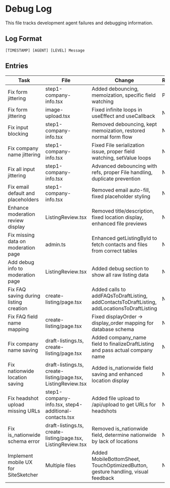 # Debug Log

This file tracks development agent failures and debugging information.

## Log Format

```
[TIMESTAMP] [AGENT] [LEVEL] Message
```

## Entries

| Task | File | Change | Reverted? |
|------|------|--------|-----------|
| Fix form jittering | step1-company-info.tsx | Added debouncing, memoization, specific field watching | Partial |
| Fix form jittering | image-upload.tsx | Fixed infinite loops in useEffect and useCallback | No |
| Fix input blocking | step1-company-info.tsx | Removed debouncing, kept memoization, restored normal form flow | No |
| Fix company name jittering | step1-company-info.tsx | Fixed File serialization issue, proper field watching, setValue loops | No |
| Fix all input jittering | step1-company-info.tsx | Advanced debouncing with refs, proper File handling, duplicate prevention | No |
| Fix email default and placeholders | step1-company-info.tsx | Removed email auto-fill, fixed placeholder styling | No |
| Enhance moderation review display | ListingReview.tsx | Removed title/description, fixed location display, enhanced file previews | No |
| Fix missing data on moderation page | admin.ts | Enhanced getListingById to fetch contacts and files from correct tables | No |
| Add debug info to moderation page | ListingReview.tsx | Added debug section to show all raw listing data | No |
| Fix FAQ saving during listing creation | create-listing/page.tsx | Added calls to addFAQsToDraftListing, addContactsToDraftListing, addLocationsToDraftListing | No |
| Fix FAQ field name mapping | create-listing/page.tsx | Fixed displayOrder -> display_order mapping for database schema | No |
| Fix company name saving | draft-listings.ts, create-listing/page.tsx | Added company_name field to finalizeDraftListing and pass actual company name | No |
| Fix nationwide location saving | draft-listings.ts, create-listing/page.tsx, ListingReview.tsx | Added is_nationwide field saving and enhanced location display | No |
| Fix headshot upload missing URLs | step1-company-info.tsx, step4-additional-contacts.tsx | Added file upload to /api/upload to get URLs for headshots | No |
| Fix is_nationwide schema error | draft-listings.ts, create-listing/page.tsx, ListingReview.tsx | Removed is_nationwide field, determine nationwide by lack of locations | No |
| Implement mobile UX for SiteSketcher | Multiple files | Added MobileBottomSheet, TouchOptimizedButton, gesture handling, visual feedback | No |